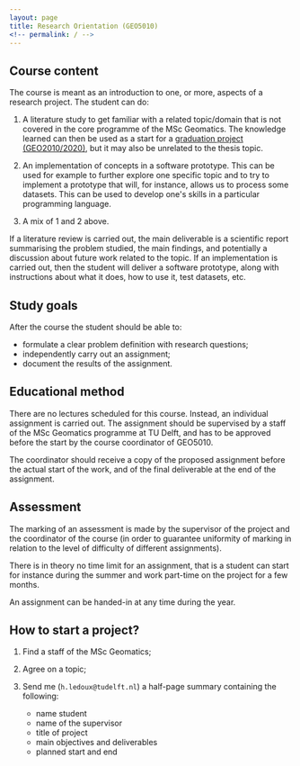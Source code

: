 ```yaml
---
layout: page
title: Research Orientation (GEO5010)
<!-- permalink: / -->
---
```




## Course content

The course is meant as an introduction to one, or more, aspects of a research project. The student can do:

  1. A literature study to get familiar with a related topic/domain that is not covered in the core programme of the MSc Geomatics. The knowledge learned can then be used as a start for a [graduation project (GEO2010/2020)](https://tudelftgeomatics.github.io/thesis/), but it may also be unrelated to the thesis topic.

  2. An implementation of concepts in a software prototype. This can be used for example to further explore one specific topic and to try to implement a prototype that will, for instance, allows us to process some datasets. This can be used to develop one's skills in a particular programming language.

  3. A mix of 1 and 2 above.

If a literature review is carried out, the main deliverable is a scientific report summarising the problem studied, the main findings, and potentially a discussion about future work related to the topic. If an implementation is carried out, then the student will deliver a software prototype, along with instructions about what it does, how to use it, test datasets, etc.

## Study goals

After the course the student should be able to:
 - formulate a clear problem definition with research questions;
 - independently carry out an assignment;
 - document the results of the assignment.

## Educational method

There are no lectures scheduled for this course. Instead, an individual assignment is carried out. The assignment should be supervised by a staff of the MSc Geomatics programme at TU Delft, and has to be approved before the start by the course coordinator of GEO5010.

The coordinator should receive a copy of the proposed assignment before the actual start of the work, and of the final deliverable at the end of the assignment.


## Assessment

The marking of an assessment is made by the supervisor of the project and the coordinator of the course (in order to guarantee uniformity of marking in relation to the level of difficulty of different assignments).

There is in theory no time limit for an assignment, that is a student can start for instance during the summer and work part-time on the project for a few months.

An assignment can be handed-in at any time during the year.


## How to start a project?

  1. Find a staff of the MSc Geomatics;
  1. Agree on a topic;
  1. Send me (`h.ledoux@tudelft.nl`) a half-page summary containing the following:

     - name student
     - name of the supervisor
     - title of project
     - main objectives and deliverables
     - planned start and end